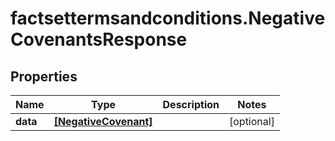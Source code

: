 # factsettermsandconditions.NegativeCovenantsResponse

## Properties

Name | Type | Description | Notes
------------ | ------------- | ------------- | -------------
**data** | [**[NegativeCovenant]**](NegativeCovenant.md) |  | [optional] 


